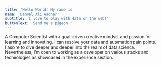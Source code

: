 ```yaml
---
title: 'Hello World! My name is'
name: 'Danyal Ali Asghar'
subtitle: 'I love to play with data on the web!'
buttonText: 'Send me a pigeon!'
---
```


A Computer Scientist with a goal-driven creative mindset and passion for learning and innovating. I can resolve your data and automation pain points. I aspire to dive deeper and deeper into the realm of data science. Nevertheless, I’m open to working as a developer on various stacks and technologies as showcased in the experience section.
